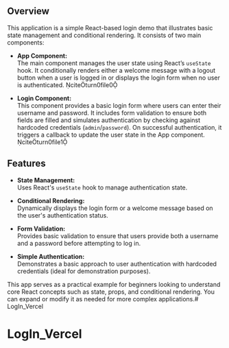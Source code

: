 ## Overview

This application is a simple React-based login demo that illustrates basic state management and conditional rendering. It consists of two main components:

- **App Component:**  
  The main component manages the user state using React’s `useState` hook. It conditionally renders either a welcome message with a logout button when a user is logged in or displays the login form when no user is authenticated. citeturn0file0

- **Login Component:**  
  This component provides a basic login form where users can enter their username and password. It includes form validation to ensure both fields are filled and simulates authentication by checking against hardcoded credentials (`admin`/`password`). On successful authentication, it triggers a callback to update the user state in the App component. citeturn0file1

## Features

- **State Management:**  
  Uses React's `useState` hook to manage authentication state.

- **Conditional Rendering:**  
  Dynamically displays the login form or a welcome message based on the user's authentication status.

- **Form Validation:**  
  Provides basic validation to ensure that users provide both a username and a password before attempting to log in.

- **Simple Authentication:**  
  Demonstrates a basic approach to user authentication with hardcoded credentials (ideal for demonstration purposes).


This app serves as a practical example for beginners looking to understand core React concepts such as state, props, and conditional rendering. You can expand or modify it as needed for more complex applications.# LogIn_Vercel
# LogIn_Vercel
